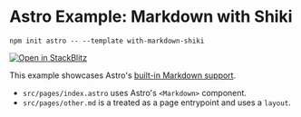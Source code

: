 # Astro Example: Markdown with Shiki

```
npm init astro -- --template with-markdown-shiki
```

[![Open in StackBlitz](https://developer.stackblitz.com/img/open_in_stackblitz.svg)](https://stackblitz.com/github/withastro/astro/tree/latest/examples/with-markdown-shiki)

This example showcases Astro's [built-in Markdown support](https://docs.astro.build/en/guides/markdown-content/).

- `src/pages/index.astro` uses Astro's `<Markdown>` component.
- `src/pages/other.md` is a treated as a page entrypoint and uses a `layout`.
